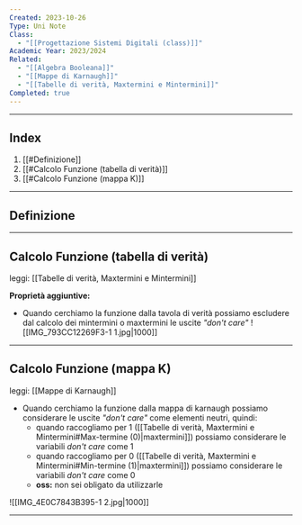 ```yaml
---
Created: 2023-10-26
Type: Uni Note
Class:
  - "[[Progettazione Sistemi Digitali (class)]]"
Academic Year: 2023/2024
Related:
  - "[[Algebra Booleana]]"
  - "[[Mappe di Karnaugh]]"
  - "[[Tabelle di verità, Maxtermini e Mintermini]]"
Completed: true
---
```

---
## Index
1. [[#Definizione]]
2. [[#Calcolo Funzione (tabella di verità)]]
3. [[#Calcolo Funzione (mappa K)]]

---
## Definizione


---
## Calcolo Funzione (tabella di verità)
leggi: [[Tabelle di verità, Maxtermini e Mintermini]]

**Proprietà aggiuntive:**
- Quando cerchiamo la funzione dalla tavola di verità possiamo escludere dal calcolo dei mintermini o maxtermini le uscite *"don't care"*
![[IMG_793CC12269F3-1 1.jpg|1000]]

---
## Calcolo Funzione (mappa K)
leggi: [[Mappe di Karnaugh]]
- Quando cerchiamo la funzione dalla mappa di karnaugh possiamo considerare le uscite *"don't care"* come elementi neutri, quindi:
	- quando raccogliamo per 1 ([[Tabelle di verità, Maxtermini e Mintermini#Max-termine (0)|maxtermini]]) possiamo considerare le variabili *don't care* come 1
	- quando raccogliamo per 0 ([[Tabelle di verità, Maxtermini e Mintermini#Min-termine (1)|maxtermini]]) possiamo considerare le variabili *don't care* come 0
	- **oss:** non sei obligato da utilizzarle

![[IMG_4E0C7843B395-1 2.jpg|1000]]

---

